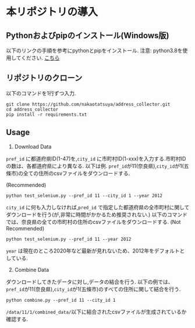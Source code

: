 本リポジトリの導入
=======================

Pythonおよびpipのインストール(Windows版)
------------------
以下のリンクの手順を参考にpythonとpipをインストール.
注意: python3.8を使用してください.
[こちら](https://wepicks.net/weplog-pip_win10/)

リポジトリのクローン
-----------------

以下のコマンドを1行ずつ入力.
```
git clone https://github.com/nakaotatsuya/address_collector.git
cd address_collector
pip install -r requirements.txt
```

Usage
------

1. Download Data

`pref_id` に都道府県ID(1-47)を,`city_id` に市町村ID(1-xxx)を入力する.市町村IDの数は、各都道府県により異なる.
以下は例. `pref_id`が11(奈良県),`city_id`が1(五條市)の全ての住所のcsvファイルをダウンロードする.

(Recommended)
```
python test_selenium.py --pref_id 11 --city_id 1 --year 2012
```

`city_id` に何も入力しなければ,`pred_id` で指定した都道府県の全市町村に関してダウンロードを行う(が,非常に時間がかかるため推奨されない.)
以下のコマンドでは、奈良県の全ての市町村の住所のcsvファイルをダウンロードする.
(Not Recommended)
```
python test_selenium.py --pref_id 11 --year 2012
```

`year` は現在のところ2020年など最新が見れないため、2012年をデフォルトとしている.


2. Combine Data

ダウンロードしてきたデータに対し,データの結合を行う.
以下の例では、`pref_id`が11(奈良県),`city_id`が1(五條市)のすべての住所に関して結合を行う.

```
python combine.py --pref_id 11 --city_id 1
```

`/data/11/1/combined_data/`以下に結合されたcsvファイルが生成されているか確認する.



